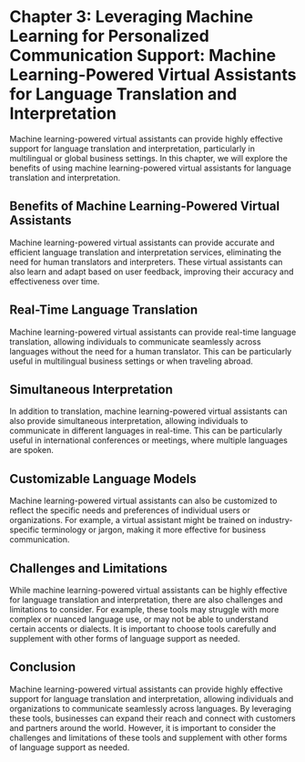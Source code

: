 Chapter 3: Leveraging Machine Learning for Personalized Communication Support: Machine Learning-Powered Virtual Assistants for Language Translation and Interpretation
======================================================================================================================================================================

Machine learning-powered virtual assistants can provide highly effective support for language translation and interpretation, particularly in multilingual or global business settings. In this chapter, we will explore the benefits of using machine learning-powered virtual assistants for language translation and interpretation.

Benefits of Machine Learning-Powered Virtual Assistants
-------------------------------------------------------

Machine learning-powered virtual assistants can provide accurate and efficient language translation and interpretation services, eliminating the need for human translators and interpreters. These virtual assistants can also learn and adapt based on user feedback, improving their accuracy and effectiveness over time.

Real-Time Language Translation
------------------------------

Machine learning-powered virtual assistants can provide real-time language translation, allowing individuals to communicate seamlessly across languages without the need for a human translator. This can be particularly useful in multilingual business settings or when traveling abroad.

Simultaneous Interpretation
---------------------------

In addition to translation, machine learning-powered virtual assistants can also provide simultaneous interpretation, allowing individuals to communicate in different languages in real-time. This can be particularly useful in international conferences or meetings, where multiple languages are spoken.

Customizable Language Models
----------------------------

Machine learning-powered virtual assistants can also be customized to reflect the specific needs and preferences of individual users or organizations. For example, a virtual assistant might be trained on industry-specific terminology or jargon, making it more effective for business communication.

Challenges and Limitations
--------------------------

While machine learning-powered virtual assistants can be highly effective for language translation and interpretation, there are also challenges and limitations to consider. For example, these tools may struggle with more complex or nuanced language use, or may not be able to understand certain accents or dialects. It is important to choose tools carefully and supplement with other forms of language support as needed.

Conclusion
----------

Machine learning-powered virtual assistants can provide highly effective support for language translation and interpretation, allowing individuals and organizations to communicate seamlessly across languages. By leveraging these tools, businesses can expand their reach and connect with customers and partners around the world. However, it is important to consider the challenges and limitations of these tools and supplement with other forms of language support as needed.
